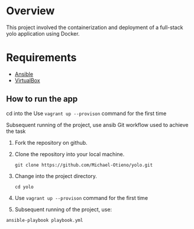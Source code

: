 # Overview
This project involved the containerization and deployment of a full-stack yolo application using Docker.


# Requirements
- [Ansible](https://docs.docker.com/engine/install/)
- [VirtualBox](https://www.mongodb.com/)


## How to run the app
cd into the 
Use ```vagrant up --provison``` command for the first time

Subsequent running of the project, use ansib
Git workflow used to achieve the task

1. Fork the repository on github.
2. Clone the repository into your local machine.

    ```
    git clone https://github.com/Michael-Otieno/yolo.git 
    ```
3. Change into the project directory.
   ```
   cd yolo
   ```
4. Use ```vagrant up --provison``` command for the first time

5. Subsequent running of the project, use:

```
ansible-playbook playbook.yml
```

